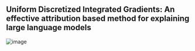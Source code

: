 ## Uniform Discretized Integrated Gradients: An effective attribution based method for explaining large language models
![image](https://github.com/swarnava-sr/UDIG/assets/82533666/0cd31f2f-da8b-49a2-888c-5fa516805a37)


